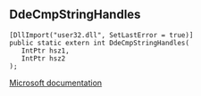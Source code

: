 ## DdeCmpStringHandles

```
[DllImport("user32.dll", SetLastError = true)]
public static extern int DdeCmpStringHandles(
   IntPtr hsz1,
   IntPtr hsz2
);
```

[Microsoft documentation](TODO)

